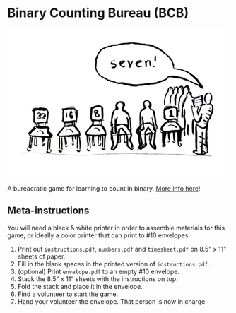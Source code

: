 Binary Counting Bureau (BCB)
============================

![Binary Counting Bureau illustration](img/illustration.jpg)

A bureacratic game for learning to count in binary. [More info here](http://sfpc-amd.tumblr.com/post/129578189474/binary-counting-bureau)!

Meta-instructions
-----------------

You will need a black & white printer in order to assemble materials for this game, or ideally a color printer that can print to #10 envelopes.

1. Print out `instructions.pdf`, `numbers.pdf` and `timesheet.pdf` on 8.5" x 11" sheets of paper.
2. Fill in the blank spaces in the printed version of `instructions.pdf`.
2. (optional) Print `envelope.pdf` to an empty #10 envelope.
3. Stack the 8.5" x 11" sheets with the instructions on top.
4. Fold the stack and place it in the envelope.
5. Find a volunteer to start the game.
6. Hand your volunteer the envelope. That person is now in charge.
